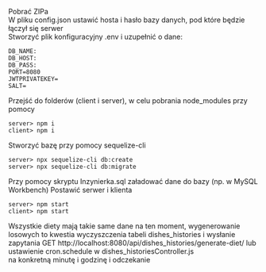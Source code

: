 Pobrać ZIPa  
W pliku config.json ustawić hosta i hasło bazy danych, pod które będzie łączył się serwer  
Stworzyć plik konfiguracyjny .env i uzupełnić o dane:
```
DB_NAME:
DB_HOST:
DB_PASS:
PORT=8080
JWTPRIVATEKEY=
SALT=
```
Przejść do folderów (client i server), w celu pobrania node_modules przy pomocy  
```
server> npm i
client> npm i
```  
Stworzyć bazę przy pomocy sequelize-cli
```
server> npx sequelize-cli db:create
server> npx sequelize-cli db:migrate
```
Przy pomocy skryptu Inzynierka.sql załadować dane do bazy (np. w MySQL Workbench)
Postawić serwer i klienta
```
server> npm start
client> npm start
```

Wszystkie diety mają takie same dane na ten moment, wygenerowanie losowych to kwestia wyczyszczenia tabeli dishes_histories i wysłanie  
zapytania GET http://localhost:8080/api/dishes_histories/generate-diet/ lub ustawienie cron.schedule w dishes_historiesController.js  
na konkretną minutę i godzinę i odczekanie
